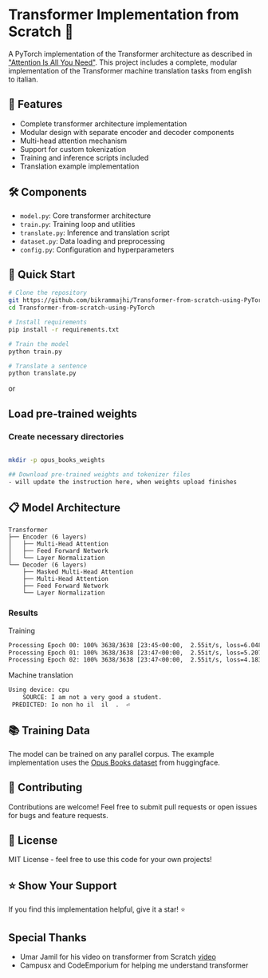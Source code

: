 # Transformer Implementation from Scratch 🚀

A PyTorch implementation of the Transformer architecture as described in ["Attention Is All You Need"](https://arxiv.org/abs/1706.03762). This project includes a complete, modular implementation of the Transformer machine translation tasks from english to italian.

## 🌟 Features

- Complete transformer architecture implementation
- Modular design with separate encoder and decoder components
- Multi-head attention mechanism
- Support for custom tokenization
- Training and inference scripts included
- Translation example implementation

## 🛠️ Components

- `model.py`: Core transformer architecture
- `train.py`: Training loop and utilities
- `translate.py`: Inference and translation script
- `dataset.py`: Data loading and preprocessing
- `config.py`: Configuration and hyperparameters

## 🚀 Quick Start

```bash
# Clone the repository
git https://github.com/bikrammajhi/Transformer-from-scratch-using-PyTorch.git
cd Transformer-from-scratch-using-PyTorch

# Install requirements
pip install -r requirements.txt

# Train the model
python train.py

# Translate a sentence
python translate.py

```
or
## Load pre-trained weights 

### Create necessary directories
```bash

mkdir -p opus_books_weights

## Download pre-trained weights and tokenizer files
- will update the instruction here, when weights upload finishes
````


## 📋 Model Architecture

```
Transformer
├── Encoder (6 layers)
│   ├── Multi-Head Attention
│   ├── Feed Forward Network
│   └── Layer Normalization
└── Decoder (6 layers)
    ├── Masked Multi-Head Attention
    ├── Multi-Head Attention
    ├── Feed Forward Network
    └── Layer Normalization
```

### Results
Training
```bash
Processing Epoch 00: 100% 3638/3638 [23:45<00:00,  2.55it/s, loss=6.048]
Processing Epoch 01: 100% 3638/3638 [23:47<00:00,  2.55it/s, loss=5.207]
Processing Epoch 02: 100% 3638/3638 [23:47<00:00,  2.55it/s, loss=4.183]
```
Machine translation
```bash
Using device: cpu
    SOURCE: I am not a very good a student.
 PREDICTED: Io non ho il  il  .  ⏎  
```
## 📚 Training Data

The model can be trained on any parallel corpus. The example implementation uses the [Opus Books dataset](https://opus.nlpl.eu/Books.php) from huggingface.

## 🤝 Contributing

Contributions are welcome! Feel free to submit pull requests or open issues for bugs and feature requests.

## 📝 License

MIT License - feel free to use this code for your own projects!

## ⭐️ Show Your Support

If you find this implementation helpful, give it a star! ⭐️

## Special Thanks
- Umar Jamil for his video on transformer from Scratch [video](https://www.youtube.com/watch?v=ISNdQcPhsts)
- Campusx and CodeEmporium for helping me understand transformer
